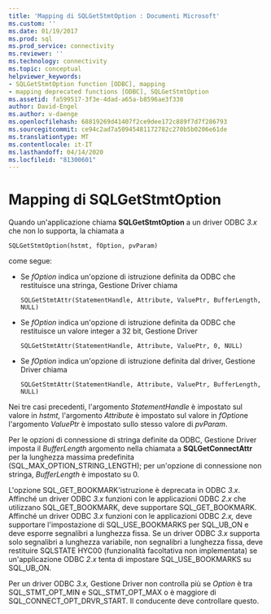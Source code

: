 ```yaml
---
title: 'Mapping di SQLGetStmtOption : Documenti Microsoft'
ms.custom: ''
ms.date: 01/19/2017
ms.prod: sql
ms.prod_service: connectivity
ms.reviewer: ''
ms.technology: connectivity
ms.topic: conceptual
helpviewer_keywords:
- SQLGetStmtOption function [ODBC], mapping
- mapping deprecated functions [ODBC], SQLGetStmtOption
ms.assetid: fa599517-3f3e-4dad-a65a-b8596ae3f330
author: David-Engel
ms.author: v-daenge
ms.openlocfilehash: 68819269d41407f2ce9dee172c889f7d7f286793
ms.sourcegitcommit: ce94c2ad7a50945481172782c270b5b0206e61de
ms.translationtype: MT
ms.contentlocale: it-IT
ms.lasthandoff: 04/14/2020
ms.locfileid: "81300601"
---
```

# <a name="sqlgetstmtoption-mapping"></a>Mapping di SQLGetStmtOption
Quando un'applicazione chiama **SQLGetStmtOption** a un driver ODBC *3.x* che non lo supporta, la chiamata a  
  
```  
SQLGetStmtOption(hstmt, fOption, pvParam)  
```  
  
 come segue:  
  
-   Se *fOption* indica un'opzione di istruzione definita da ODBC che restituisce una stringa, Gestione Driver chiama  
  
    ```  
    SQLGetStmtAttr(StatementHandle, Attribute, ValuePtr, BufferLength, NULL)  
    ```  
  
-   Se *fOption* indica un'opzione di istruzione definita da ODBC che restituisce un valore integer a 32 bit, Gestione Driver  
  
    ```  
    SQLGetStmtAttr(StatementHandle, Attribute, ValuePtr, 0, NULL)  
    ```  
  
-   Se *fOption* indica un'opzione di istruzione definita dal driver, Gestione Driver chiama  
  
    ```  
    SQLGetStmtAttr(StatementHandle, Attribute, ValuePtr, BufferLength, NULL)  
    ```  
  
 Nei tre casi precedenti, l'argomento *StatementHandle* è impostato sul valore in *hstmt*, l'argomento *Attribute* è impostato sul valore in *fOption*e l'argomento *ValuePtr* è impostato sullo stesso valore di *pvParam*.  
  
 Per le opzioni di connessione di stringa definite da ODBC, Gestione Driver imposta il *BufferLength* argomento nella chiamata a **SQLGetConnectAttr** per la lunghezza massima predefinita (SQL_MAX_OPTION_STRING_LENGTH); per un'opzione di connessione non stringa, *BufferLength* è impostato su 0.  
  
 L'opzione SQL_GET_BOOKMARK'istruzione è deprecata in ODBC *3.x*. Affinché un driver ODBC *3.x* funzioni con le applicazioni ODBC *2.x* che utilizzano SQL_GET_BOOKMARK, deve supportare SQL_GET_BOOKMARK. Affinché un driver ODBC *3.x* funzioni con le applicazioni ODBC *2.x,* deve supportare l'impostazione di SQL_USE_BOOKMARKS per SQL_UB_ON e deve esporre segnalibri a lunghezza fissa. Se un driver ODBC *3.x* supporta solo segnalibri a lunghezza variabile, non segnalibri a lunghezza fissa, deve restituire SQLSTATE HYC00 (funzionalità facoltativa non implementata) se un'applicazione ODBC *2.x* tenta di impostare SQL_USE_BOOKMARKS su SQL_UB_ON.  
  
 Per un driver ODBC *3.x,* Gestione Driver non controlla più se *Option* è tra SQL_STMT_OPT_MIN e SQL_STMT_OPT_MAX o è maggiore di SQL_CONNECT_OPT_DRVR_START. Il conducente deve controllare questo.
